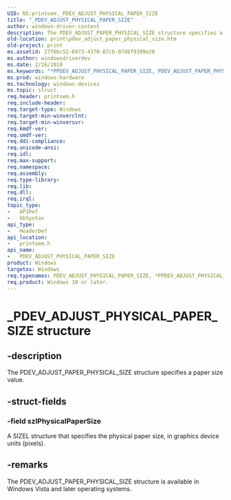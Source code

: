 ```yaml
---
UID: NS:printoem._PDEV_ADJUST_PHYSICAL_PAPER_SIZE
title: "_PDEV_ADJUST_PHYSICAL_PAPER_SIZE"
author: windows-driver-content
description: The PDEV_ADJUST_PAPER_PHYSICAL_SIZE structure specifies a paper size value.
old-location: print\pdev_adjust_paper_physical_size.htm
old-project: print
ms.assetid: 27f6bc52-6973-4370-87cb-07d6f9399e20
ms.author: windowsdriverdev
ms.date: 2/26/2018
ms.keywords: "*PPDEV_ADJUST_PHYSICAL_PAPER_SIZE, PDEV_ADJUST_PAPER_PHYSICAL_SIZE, PDEV_ADJUST_PAPER_PHYSICAL_SIZE structure [Print Devices], PDEV_ADJUST_PHYSICAL_PAPER_SIZE, PDEV_ADJUST_PHYSICAL_PAPER_SIZE structure [Print Devices], PPDEV_ADJUST_PHYSICAL_PAPER_SIZE, PPDEV_ADJUST_PHYSICAL_PAPER_SIZE structure pointer [Print Devices], _PDEV_ADJUST_PHYSICAL_PAPER_SIZE, print.pdev_adjust_paper_physical_size, print_unidrv-pscript_rendering_6d8529f3-bcb3-48f8-a079-f855cd05d334.xml, printoem/PDEV_ADJUST_PHYSICAL_PAPER_SIZE, printoem/PPDEV_ADJUST_PHYSICAL_PAPER_SIZE"
ms.prod: windows-hardware
ms.technology: windows-devices
ms.topic: struct
req.header: printoem.h
req.include-header: 
req.target-type: Windows
req.target-min-winverclnt: 
req.target-min-winversvr: 
req.kmdf-ver: 
req.umdf-ver: 
req.ddi-compliance: 
req.unicode-ansi: 
req.idl: 
req.max-support: 
req.namespace: 
req.assembly: 
req.type-library: 
req.lib: 
req.dll: 
req.irql: 
topic_type:
-	APIRef
-	kbSyntax
api_type:
-	HeaderDef
api_location:
-	printoem.h
api_name:
-	PDEV_ADJUST_PHYSICAL_PAPER_SIZE
product: Windows
targetos: Windows
req.typenames: PDEV_ADJUST_PHYSICAL_PAPER_SIZE, *PPDEV_ADJUST_PHYSICAL_PAPER_SIZE
req.product: Windows 10 or later.
---
```


# _PDEV_ADJUST_PHYSICAL_PAPER_SIZE structure


## -description


The PDEV_ADJUST_PAPER_PHYSICAL_SIZE structure specifies a paper size value.


## -struct-fields




### -field szlPhysicalPaperSize

A SIZEL structure that specifies the physical paper size, in graphics device units (pixels).


## -remarks



The PDEV_ADJUST_PAPER_PHYSICAL_SIZE structure is available in Windows Vista and later operating systems. 



